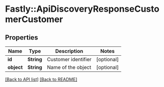 # Fastly::ApiDiscoveryResponseCustomerCustomer

## Properties

| Name | Type | Description | Notes |
| ---- | ---- | ----------- | ----- |
| **id** | **String** | Customer identifier | [optional] |
| **object** | **String** | Name of the object | [optional] |

[[Back to API list]](../../README.md#endpoints) [[Back to README]](../../README.md)

